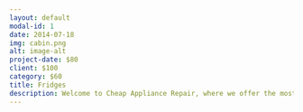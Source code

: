 ```yaml
---
layout: default
modal-id: 1
date: 2014-07-18
img: cabin.png
alt: image-alt
project-date: $80
client: $100
category: $60
title: Fridges
description: Welcome to Cheap Appliance Repair, where we offer the most affordable refrigerator repair services in Ottawa. At Cheap Repair, we prioritize making appliance repair accessible and budget-friendly for all our customers. Our experienced technicians specialize in delivering cost-effective solutions for any refrigerator issue, ensuring your appliance runs smoothly without breaking the bank. Special Offers at Cheap Repair !! We're dedicated to providing the best value for your money. Check out our exclusive discounts. !! << First-Time Customers >> !! Enjoyed our service? Get a 15% discount on all future service calls. !! << Loyalty Savings Club >> !! Are you a frequent customer, or have you referred 30 people who used our services? Join our Savings Club to receive an additional 30% off on all future services. Plus, enjoy an extra 10% off each consecutive year, up to a total of 50% off. Your loyalty pays off with us! Choose Cheap Repair Ottawa for the cheapest refrigerator repair services in town. We guarantee high-quality service at unbeatable prices. Call us at 613-807-8646 for your refrigerator repair needs and take advantage of our amazing discounts and savings programs.
---
```

